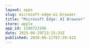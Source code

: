 ```yaml
---
layout: apps
slug: microsoft-edge-ai-browser
title: "Microsoft Edge: AI Browser"
store: apple
app_id: 1288723196
date: 2025-06-29T23:15:33Z
published: 2018-06-11T07:39:42Z
---
```

